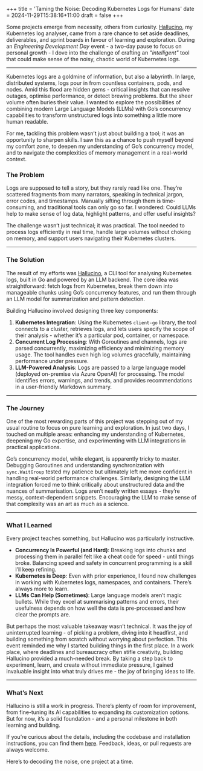 +++
title = 'Taming the Noise: Decoding Kubernetes Logs for Humans'
date = 2024-11-29T15:38:16+11:00
draft = false
+++

Some projects emerge from necessity, others from curiosity. [Hallucino](https://github.com/bclews/hallucino), my Kubernetes log analyser, came from a rare chance to set aside deadlines, deliverables, and sprint boards in favour of learning and exploration. During an *Engineering Development Day* event - a two-day pause to focus on personal growth - I dove into the challenge of crafting an *"intelligent"* tool that could make sense of the noisy, chaotic world of Kubernetes logs.

---

Kubernetes logs are a goldmine of information, but also a labyrinth. In large, distributed systems, logs pour in from countless containers, pods, and nodes. Amid this flood are hidden gems - critical insights that can resolve outages, optimise performance, or detect brewing problems. But the sheer volume often buries their value. I wanted to explore the possibilities of combining modern Large Language Models (LLMs) with Go’s concurrency capabilities to transform unstructured logs into something a little more human readable.

For me, tackling this problem wasn’t just about building a tool; it was an opportunity to sharpen skills. I saw this as a chance to push myself beyond my comfort zone, to deepen my understanding of Go’s concurrency model, and to navigate the complexities of memory management in a real-world context.

### The Problem

Logs are supposed to tell a story, but they rarely read like one. They’re scattered fragments from many narrators, speaking in technical jargon, error codes, and timestamps. Manually sifting through them is time-consuming, and traditional tools can only go so far. I wondered: Could LLMs help to make sense of log data, highlight patterns, and offer useful insights?

The challenge wasn’t just technical; it was practical. The tool needed to process logs efficiently in real time, handle large volumes without choking on memory, and support users navigating their Kubernetes clusters.

---

### The Solution

The result of my efforts was [Hallucino](https://github.com/bclews/hallucino), a CLI tool for analysing Kubernetes logs, built in Go and powered by an LLM backend. The core idea was straightforward: fetch logs from Kubernetes, break them down into manageable chunks using Go’s concurrency features, and run them through an LLM model for summarization and pattern detection.

Building Hallucino involved designing three key components:

1. **Kubernetes Integration**: Using the Kubernetes `client-go` library, the tool connects to a cluster, retrieves logs, and lets users specify the scope of their analysis - whether it’s a particular pod, container, or namespace.
2. **Concurrent Log Processing**: With Goroutines and channels, logs are parsed concurrently, maximizing efficiency and minimizing memory usage. The tool handles even high log volumes gracefully, maintaining performance under pressure.
3. **LLM-Powered Analysis**: Logs are passed to a large language model (deployed on-premise via Azure OpenAI) for processing. The model identifies errors, warnings, and trends, and provides recommendations in a user-friendly Markdown summary.

---

### The Journey

One of the most rewarding parts of this project was stepping out of my usual routine to focus on pure learning and exploration. In just two days, I touched on multiple areas: enhancing my understanding of Kubernetes, deepening my Go expertise, and experimenting with LLM integrations in practical applications.

Go’s concurrency model, while elegant, is apparently tricky to master. Debugging Goroutines and understanding synchronization with `sync.WaitGroup` tested my patience but ultimately left me more confident in handling real-world performance challenges. Similarly, designing the LLM integration forced me to think critically about unstructured data and the nuances of summarisation. Logs aren’t neatly written essays - they’re messy, context-dependent snippets. Encouraging the LLM to make sense of that complexity was an art as much as a science.

---

### What I Learned

Every project teaches something, but Hallucino was particularly instructive.

- **Concurrency Is Powerful (and Hard)**: Breaking logs into chunks and processing them in parallel felt like a cheat code for speed - until things broke. Balancing speed and safety in concurrent programming is a skill I’ll keep refining.
- **Kubernetes is Deep**: Even with prior experience, I found new challenges in working with Kubernetes logs, namespaces, and containers. There’s always more to learn.
- **LLMs Can Help (Sometimes)**: Large language models aren’t magic bullets. While they excel at summarising patterns and errors, their usefulness depends on how well the data is pre-processed and how clear the prompts are.

But perhaps the most valuable takeaway wasn’t technical. It was the joy of uninterrupted learning - of picking a problem, diving into it headfirst, and building something from scratch without worrying about perfection. This event reminded me why I started building things in the first place. In a work place, where deadlines and bureaucracy often stifle creativity, building Hallucino provided a much-needed break. By taking a step back to experiment, learn, and create without immediate pressure, I gained invaluable insight into what truly drives me - the joy of bringing ideas to life.

---

### What’s Next

Hallucino is still a work in progress. There’s plenty of room for improvement, from fine-tuning its AI capabilities to expanding its customization options. But for now, it’s a solid foundation - and a personal milestone in both learning and building.

If you’re curious about the details, including the codebase and installation instructions, you can find them [here](https://github.com/bclews/hallucino). Feedback, ideas, or pull requests are always welcome.

Here’s to decoding the noise, one project at a time.
